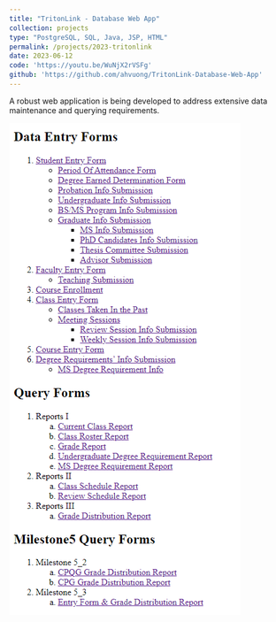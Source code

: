 ```yaml
---
title: "TritonLink - Database Web App"
collection: projects
type: "PostgreSQL, SQL, Java, JSP, HTML"
permalink: /projects/2023-tritonlink
date: 2023-06-12
code: 'https://youtu.be/WuNjX2rVSFg'
github: 'https://github.com/ahvuong/TritonLink-Database-Web-App'
---
```

A robust web application is being developed to address extensive data maintenance and querying requirements. 

![homepage](../images/tritonlink_homepage.png)